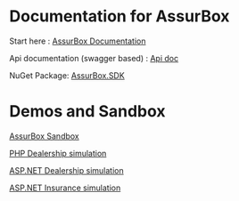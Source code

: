 # Documentation for AssurBox

Start here :
[AssurBox Documentation](http://assurbox.net/developers/)

Api documentation (swagger based) :
[Api doc](http://assurbox.net/api-documentation/)

NuGet Package:
[AssurBox.SDK](https://www.nuget.org/packages/AssurBox.SDK/)



# Demos and Sandbox

[AssurBox Sandbox](https://sandbox.assurbox.net)

[PHP Dealership simulation](https://assurboxphpclient.azurewebsites.net)

[ASP.NET Dealership simulation](http://sandbox-dealership.assurbox.net/)

[ASP.NET Insurance simulation](http://sandbox-insurer-simulation.assurbox.net/)





